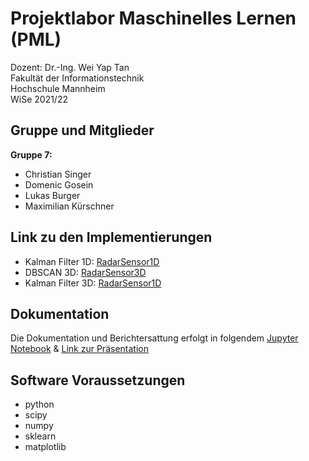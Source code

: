 # Projektlabor Maschinelles Lernen (PML)

Dozent: Dr.-Ing. Wei Yap Tan\
Fakultät der Informationstechnik\
Hochschule Mannheim\
WiSe 2021/22

## Gruppe und Mitglieder
**Gruppe 7:**
* Christian Singer
* Domenic Gosein
* Lukas Burger
* Maximilian Kürschner

## Link zu den Implementierungen

* Kalman Filter 1D: [RadarSensor1D](/RadarSensor1D/KalmanFilter.py)
* DBSCAN 3D: [RadarSensor3D](/RadarSensor3D/DBScan.py)
* Kalman Filter 3D: [RadarSensor1D](/RadarSensor3D/KalmanFilter.py)

## Dokumentation
Die Dokumentation und Berichtersattung erfolgt in folgendem [Jupyter Notebook](bericht.ipynb) & [Link zur Präsentation](https://docs.google.com/presentation/d/1tMrf8yo_mv9Uo4Sv87vI6JIYx5SxoOuYC4IeCOa-haQ/edit?usp=sharing)

## Software Voraussetzungen
* python
* scipy
* numpy
* sklearn
* matplotlib